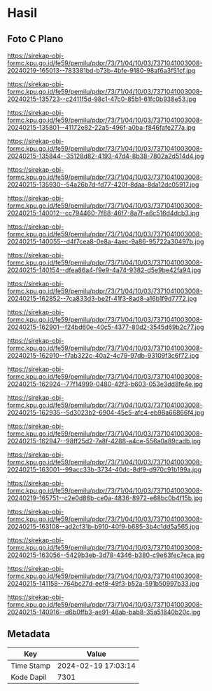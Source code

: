 # Hasil

## Foto C Plano

https://sirekap-obj-formc.kpu.go.id/fe59/pemilu/pdpr/73/71/04/10/03/7371041003008-20240219-165013--783381bd-b73b-4bfe-9180-98af6a3f51cf.jpg

https://sirekap-obj-formc.kpu.go.id/fe59/pemilu/pdpr/73/71/04/10/03/7371041003008-20240215-135723--c2411f5d-98c1-47c0-85b1-61fc0b938e53.jpg

https://sirekap-obj-formc.kpu.go.id/fe59/pemilu/pdpr/73/71/04/10/03/7371041003008-20240215-135801--41172e82-22a5-496f-a0ba-f846fafe277a.jpg

https://sirekap-obj-formc.kpu.go.id/fe59/pemilu/pdpr/73/71/04/10/03/7371041003008-20240215-135844--35128d82-4193-47d4-8b38-7802a2d514d4.jpg

https://sirekap-obj-formc.kpu.go.id/fe59/pemilu/pdpr/73/71/04/10/03/7371041003008-20240215-135930--54a26b7d-fd77-420f-8daa-8da12dc05917.jpg

https://sirekap-obj-formc.kpu.go.id/fe59/pemilu/pdpr/73/71/04/10/03/7371041003008-20240215-140012--cc794460-7f88-46f7-8a7f-a6c516d4dcb3.jpg

https://sirekap-obj-formc.kpu.go.id/fe59/pemilu/pdpr/73/71/04/10/03/7371041003008-20240215-140055--d4f7cea8-0e8a-4aec-9a86-95722a30497b.jpg

https://sirekap-obj-formc.kpu.go.id/fe59/pemilu/pdpr/73/71/04/10/03/7371041003008-20240215-140154--dfea86a4-f9e9-4a74-9382-d5e9be42fa94.jpg

https://sirekap-obj-formc.kpu.go.id/fe59/pemilu/pdpr/73/71/04/10/03/7371041003008-20240215-162852--7ca833d3-be2f-41f3-8ad8-a16b1f9d7772.jpg

https://sirekap-obj-formc.kpu.go.id/fe59/pemilu/pdpr/73/71/04/10/03/7371041003008-20240215-162901--f24bd60e-40c5-4377-80d2-3545d69b2c77.jpg

https://sirekap-obj-formc.kpu.go.id/fe59/pemilu/pdpr/73/71/04/10/03/7371041003008-20240215-162910--f7ab322c-40a2-4c79-97db-93109f3c6f72.jpg

https://sirekap-obj-formc.kpu.go.id/fe59/pemilu/pdpr/73/71/04/10/03/7371041003008-20240215-162924--77f14999-0480-42f3-b603-053e3dd8fe4e.jpg

https://sirekap-obj-formc.kpu.go.id/fe59/pemilu/pdpr/73/71/04/10/03/7371041003008-20240215-162935--5d3023b2-6904-45e5-afc4-eb98a66866f4.jpg

https://sirekap-obj-formc.kpu.go.id/fe59/pemilu/pdpr/73/71/04/10/03/7371041003008-20240215-162947--98ff25d2-7a8f-4288-a4ce-556a0a89cadb.jpg

https://sirekap-obj-formc.kpu.go.id/fe59/pemilu/pdpr/73/71/04/10/03/7371041003008-20240215-163001--99acc33b-3734-40dc-8df9-d970c91b199a.jpg

https://sirekap-obj-formc.kpu.go.id/fe59/pemilu/pdpr/73/71/04/10/03/7371041003008-20240219-165751--c2e0d86b-ce0a-4836-8972-e68bc0b4f15b.jpg

https://sirekap-obj-formc.kpu.go.id/fe59/pemilu/pdpr/73/71/04/10/03/7371041003008-20240215-163108--ad2cf31b-b910-40f9-b685-3b4c1dd5a565.jpg

https://sirekap-obj-formc.kpu.go.id/fe59/pemilu/pdpr/73/71/04/10/03/7371041003008-20240215-163056--5429b3eb-3d78-4346-b380-c9e63fec7eca.jpg

https://sirekap-obj-formc.kpu.go.id/fe59/pemilu/pdpr/73/71/04/10/03/7371041003008-20240215-141158--764bc27d-eef8-49f3-b52a-591b50997b33.jpg

https://sirekap-obj-formc.kpu.go.id/fe59/pemilu/pdpr/73/71/04/10/03/7371041003008-20240215-140916--d6b0ffb3-ae91-48ab-bab8-35a51840b20c.jpg


## Metadata

| Key        | Value               |
| ---------- | ------------------- |
| Time Stamp | 2024-02-19 17:03:14 |
| Kode Dapil | 7301                |



